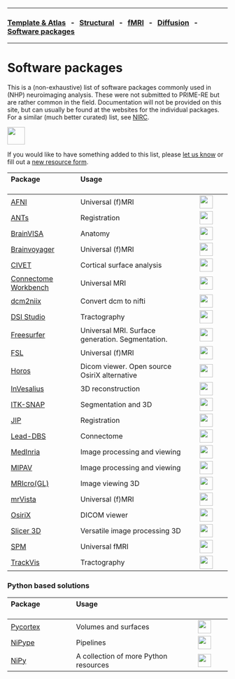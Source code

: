 
---

### [Template & Atlas](templates_and_atlases.md) &nbsp;  - &nbsp;  [Structural](pipelines_structural.md) &nbsp;  - &nbsp;  [fMRI](pipelines_fmri.md) &nbsp;  - &nbsp;  [Diffusion](pipelines_diffusion.md) &nbsp;  - &nbsp;  [Software packages](software_packages.md)   

---    

# Software packages

This is a (non-exhaustive) list of software packages commonly used in (NHP) neuroimaging analysis. These were not submitted to PRIME-RE but are rather common in the field. Documentation will not be provided on this site, but can usually be found at the websites for the individual packages. For a similar (much better curated) list, see [NIRC](https://www.nitrc.org/). 

[<img src="https://www.nitrc.org/themes/nitrc3.0/images/nitrc-logo.png" height="40">](https://www.nitrc.org/)      

If you would like to have something added to this list, please [let us know](https://github.com/PRIME-RE/prime-re.github.io/issues/new) or fill out a [new resource form](https://github.com/PRIME-RE/prime-re.github.io/issues/new?assignees=&labels=new-resource&template=new-resource.md&title=%3CResource+Name%3E).   

| **Package** &emsp; &emsp; &emsp; &emsp; &emsp; &emsp; &emsp; | **Usage** &emsp; &emsp; &emsp; &emsp; &emsp; &emsp; &emsp; &emsp; &emsp; &emsp; &emsp; &emsp; &emsp; &emsp; &emsp; &emsp; &emsp; &emsp; | &emsp; &emsp; &emsp; &emsp; &emsp; &emsp; &emsp; &emsp;  |  
| :-- | :-- | :-: |       
| [AFNI](https://afni.nimh.nih.gov/) | Universal (f)MRI | <img src="https://afni.nimh.nih.gov/sites/default/files/default_images/afnilogo.png" height="30" /> |         
| [ANTs](http://stnava.github.io/ANTs/) | Registration | <img src="https://camo.githubusercontent.com/d89ec9e8fec46adc32f363c57ff5708939da8d8d/687474703a2f2f692e696d6775722e636f6d2f6d4c5a373141692e706e67" height="30" /> |        
| [BrainVISA](http://brainvisa.info/web/index.html) | Anatomy | <img src="http://brainvisa.info/web/_static/images/brainvisa.png" height="30" /> |           
| [Brainvoyager](https://www.brainvoyager.com/) | Universal (f)MRI | <img src="https://www.brainvoyager.com/resources/Home/BrainVoyager-v21_Snapshot1_lores.png" height="30" /> |     
| [CIVET](http://www.bic.mni.mcgill.ca/ServicesSoftware/CIVET) | Cortical surface analysis | <img src="https://mcin.ca/wp-content/uploads/2017/06/gray-left-overlay-medial-clear.png" height="30" /> |         
| [Connectome Workbench](https://www.humanconnectome.org/software/connectome-workbench) | Universal MRI  | <img src="https://www.humanconnectome.org/themes/uar_washu/assets/images/logos/ccf-logo-mobile.png" height="30" /> |         
| [dcm2niix](https://www.nitrc.org/plugins/mwiki/index.php/dcm2nii:MainPage) | Convert dcm to nifti | <img src="https://www.mccauslandcenter.sc.edu/mricrogl/sites/sc.edu.mricrogl/files/mni320_0.png" height="30" /> |         
| [DSI Studio](http://dsi-studio.labsolver.org/) | Tractography | <img src="http://dsi-studio.labsolver.org/_/rsrc/1468760876817/config/customLogo.gif?revision=17" height="30" /> |         
| [Freesurfer](https://surfer.nmr.mgh.harvard.edu/) | Universal MRI. Surface generation. Segmentation. | <img src="https://surfer.nmr.mgh.harvard.edu/fscortex.png" height="30" /> |         
| [FSL](https://fsl.fmrib.ox.ac.uk/fsl/fslwiki) | Universal (f)MRI | <img src="https://fsl.fmrib.ox.ac.uk/fsl/wiki_static/fsl/img/fsl-logo-x2.png" height="30" /> |   
| [Horos](https://horosproject.org/) | Dicom viewer. Open source OsiriX alternative | <img src="https://horosproject.org/wp-content/uploads/2018/02/horos-blue-circle.png" height="30" /> |              
| [InVesalius](https://invesalius.github.io/) | 3D reconstruction | <img src="https://d2.alternativeto.net/dist/icons/invesalius-3_88840.png?width=200&height=200&mode=crop&upscale=false" height="30" /> |                   
| [ITK-SNAP](http://www.itksnap.org/pmwiki/pmwiki.php) | Segmentation and 3D | <img src="http://www.itksnap.org/Artwork/snaplogo3.png" height="30" /> |         
| [JIP](http://www.nmr.mgh.harvard.edu/~jbm/jip/jip-align/) | Registration | <img src="http://www.nmr.mgh.harvard.edu/~jbm/jip/_Media/align_med.jpeg" height="30" /> |               
| [Lead-DBS](https://www.lead-dbs.org/) | Connectome | <img src="https://www.lead-dbs.org/wp-content/uploads/logo_icon.png" height="30" /> |         
| [MedInria](https://med.inria.fr/) | Image processing and viewing | <img src="https://avatars2.githubusercontent.com/u/2675371?s=200&v=4" height="30" /> |          
| [MIPAV](https://mipav.cit.nih.gov/) | Image processing and viewing | <img src="https://mipav.cit.nih.gov/about.asp_files/splash.gif" height="30" /> |         
| [MRIcro(GL)](https://www.mccauslandcenter.sc.edu/crnl/mricro) | Image viewing 3D | <img src="https://www.mccauslandcenter.sc.edu/mricrogl/sites/sc.edu.mricrogl/files/mni320_0.png" height="30" /> |                 
| [mrVista](https://web.stanford.edu/group/vista/cgi-bin/wiki/index.php/MrVista) | Universal (f)MRI | <img src="https://vistalab.stanford.edu/wp-content/uploads/2013/01/mrMesh.png" height="30" /> |           
| [OsiriX](https://www.osirix-viewer.com/) | DICOM viewer | <img src="https://web.stanford.edu/group/vista/wikiupload/d/dd/MeshVisualize.jpg" height="30" /> |         
| [Slicer 3D](https://www.slicer.org/) | Versatile image processing 3D | <img src="https://www.slicer.org/img/3DSlicerLogo-H-Color-218x144.png" height="30" /> |         
| [SPM](https://www.fil.ion.ucl.ac.uk/spm/) | Universal fMRI | <img src="https://www.fil.ion.ucl.ac.uk/spm/images/spm.svg" height="30" /> |         
| [TrackVis](http://trackvis.org/) | Tractography | <img src="http://trackvis.org/images/trackvis_prospective.png" height="30" /> |       


### Python based solutions

| **Package** &emsp; &emsp; &emsp; &emsp; &emsp; &emsp; &emsp; | **Usage** &emsp; &emsp; &emsp; &emsp; &emsp; &emsp; &emsp; &emsp; &emsp; &emsp; &emsp; &emsp; &emsp; &emsp; &emsp; &emsp; &emsp; &emsp; | &emsp; &emsp; &emsp; &emsp; &emsp; &emsp; &emsp; &emsp;  |  
| :-- | :-- | :-: |      
| [Pycortex](https://github.com/gallantlab/pycortex) | Volumes and surfaces | <img src="https://gallantlab.github.io/pycortex/_images/3dhead.png" height="30" /> |         
| [NiPype](https://nipype.readthedocs.io/en/latest/) | Pipelines | <img src="https://nipype.readthedocs.io/en/latest/_static/nipype-banner-bg.png" height="30" /> |         
| [NiPy](https://nipy.org/) | A collection of more Python resources | <img src="https://nipy.org/img/nipy.svg" height="30" /> |         

